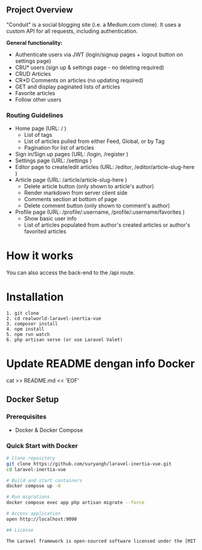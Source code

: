 
## Project Overview

"Conduit" is a social blogging site (i.e. a Medium.com clone). It uses a custom API for all requests, including authentication.

**General functionality:**

-   Authenticate users via JWT (login/signup pages + logout button on settings page)
-   CRU\* users (sign up & settings page - no deleting required)
-   CRUD Articles
-   CR\*D Comments on articles (no updating required)
-   GET and display paginated lists of articles
-   Favorite articles
-   Follow other users

### Routing Guidelines

-   Home page (URL: / )
    -   List of tags
    -   List of articles pulled from either Feed, Global, or by Tag
    -   Pagination for list of articles
-   Sign in/Sign up pages (URL: /login, /register )
-   Settings page (URL: /settings )
-   Editor page to create/edit articles (URL: /editor, /editor/article-slug-here )
-   Article page (URL: /article/article-slug-here )
    -   Delete article button (only shown to article's author)
    -   Render markdown from server client side
    -   Comments section at bottom of page
    -   Delete comment button (only shown to comment's author)
-   Profile page (URL: /profile/:username, /profile/:username/favorites )
    -   Show basic user info
    -   List of articles populated from author's created articles or author's favorited articles

# How it works

You can also access the back-end to the /api route.

# Installation

```
1. git clone 
2. cd realworld-laravel-inertia-vue
3. composer install
4. npm install
5. npm run watch
6. php artisan serve (or use Laravel Valet)
```


# Update README dengan info Docker
cat >> README.md << 'EOF'

## Docker Setup

### Prerequisites
- Docker & Docker Compose

### Quick Start with Docker
```bash
# Clone repository
git clone https://github.com/suryangh/laravel-inertia-vue.git
cd laravel-inertia-vue

# Build and start containers
docker compose up -d

# Run migrations
docker compose exec app php artisan migrate --force

# Access application
open http://localhost:9090

## License

The Laravel framework is open-sourced software licensed under the [MIT license](https://opensource.org/licenses/MIT).
